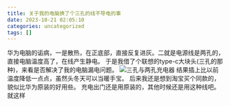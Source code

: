 ```yaml
---
title: 关于我的电脑换了个三孔的线不导电的事
date: 2023-10-21 02:05:10
categories: uncategorized
tags: []
---
```

华为电脑的诟病，一是散热，在正底部，直接反复进灰。二就是电源线是两孔的，直接电脑温度高了，在线产生静电。
于是我借了个联想的type-c大块头(三孔的那种)，来看是否解决了我的电脑漏电问题。
![三孔与两孔充电器][1]
结果插上比以前温度降低一点点，虽然头冬天可以当暖手宝。
后来我还是想到淘宝买个同款的，貌似比华为原装的好用些。
充电出门还是用原装的，其他时候还是用这种线吧。就这样

  [1]: https://images.nuoyis.net/blog/typecho/uploads/2023/10/2427895498.jpg
